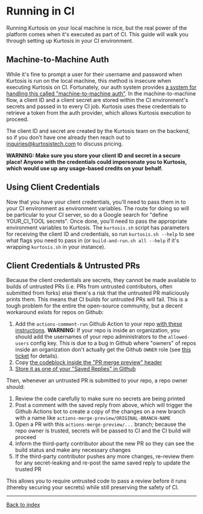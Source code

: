 Running in CI
=============
Running Kurtosis on your local machine is nice, but the real power of the platform comes when it's executed as part of CI. This guide will walk you through setting up Kurtosis in your CI environment.

Machine-to-Machine Auth
-----------------------
While it's fine to prompt a user for their username and password when Kurtosis is run on the local machine, this method is insecure when executing Kurtosis on CI. Fortunately, our auth system provides [a system for handling this called "machine-to-machine auth"](https://auth0.com/docs/flows/client-credentials-flow). In the machine-to-machine flow, a client ID and a client secret are stored within the CI environment's secrets and passed in to every CI job. Kurtosis uses these credentials to retrieve a token from the auth provider, which allows Kurtosis execution to proceed.

The client ID and secret are created by the Kurtosis team on the backend, so if you don't have one already then reach out to [inquiries@kurtosistech.com](mailto:inquiries@kurtosistech.com) to discuss pricing.

**WARNING: Make sure you store your client ID and secret in a secure place! Anyone with the credentials could impersonate you to Kurtosis, which would use up any usage-based credits on your behalf.**

Using Client Credentials
------------------------
Now that you have your client credentials, you'll need to pass them in to your CI environment as environment variables. The route for doing so will be particular to your CI server, so do a Google search for "define YOUR_CI_TOOL secrets". Once done, you'll need to pass the appropriate environment variables to Kurtosis. The `kurtosis.sh` script has parameters for receiving the client ID and credentials, so run `kurtosis.sh --help` to see what flags you need to pass in (or `build-and-run.sh all --help` if it's wrapping `kurtosis.sh` in your instance).

Client Credentials & Untrusted PRs
----------------------------------
Because the client credentials are secrets, they cannot be made available to builds of untrusted PRs (i.e. PRs from untrusted contributors, often submitted from forks) else there's a risk that the untrusted PR maliciously prints them. This means that CI builds for untrusted PRs will fail. This is a tough problem for the entire the open-source community, but a decent workaround exists for repos on Github:

1. Add the `actions-comment-run` Github Action to your repo [with these instructions](https://github.com/mieubrisse/actions-comment-run/tree/allowed-users-for-orgs#introduce-this-action). **WARNING:** If your repo is inside an organization, you should add the usernames of your repo administrators to the `allowed-users` config key. This is due to a bug in Github where "owners" of repos inside an organization don't actually get the Github `OWNER` role (see [this ticket](https://github.community/t/github-actions-have-me-as-contributor-role-when-im-owner/138933/9) for details).
1. Copy [the codeblock inside the "PR merge preview" header](https://github.com/mieubrisse/actions-comment-run/tree/allowed-users-for-orgs#pr-merge-preview)
1. [Store it as one of your "Saved Replies" in Github](https://github.com/mieubrisse/actions-comment-run/tree/allowed-users-for-orgs#tips-saved-replies)

Then, whenever an untrusted PR is submitted to your repo, a repo owner should:

1. Review the code carefully to make sure no secrets are being printed
1. Post a comment with the saved reply from above, which will trigger the Github Actions bot to create a copy of the changes on a new branch with a name like `actions-merge-preview/ORIGINAL-BRANCH-NAME`
1. Open a PR with this `actions-merge-preview/...` branch; because the repo owner is trusted, secrets will be passed to CI and the CI build will proceed
1. Inform the third-party contributor about the new PR so they can see the build status and make any necessary changes
1. If the third-party contributor pushes any more changes, re-review them for any secret-leaking and re-post the same saved reply to update the trusted PR

This allows you to require untrusted code to pass a review before it runs (thereby securing your secrets) while still preserving the safety of CI.

---

[Back to index](https://docs.kurtosistech.com)
